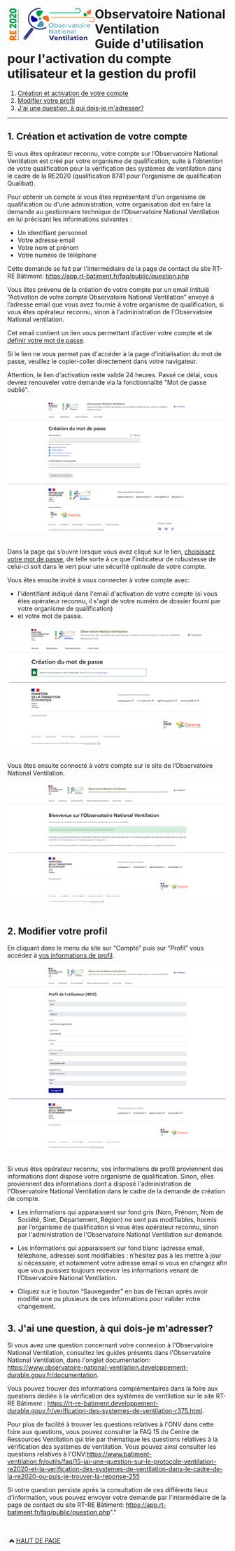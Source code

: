 # <img src="https://github.com/Observatoire-National-Ventilation/onv/blob/docs/wiki-images/logo-onv.png?raw=true" align="left" height="80" width="200" > Observatoire National Ventilation <br>Guide d'utilisation pour l'activation du compte utilisateur et la gestion du profil

1. [Création et activation de votre compte](#creation)
2. [Modifier votre profil](#profilePage)
3. [J'ai une question, à qui dois-je m'adresser?](#whoToAsk)
----
  
## 1. Création et activation de votre compte <a name="creation"></a>

Si vous êtes opérateur reconnu, votre compte sur l’Observatoire National Ventilation est créé par votre organisme de qualification, suite à l’obtention de votre qualification pour la vérification des systèmes de ventilation dans le cadre de la RE2020 (qualification 8741 pour l'organisme de qualification Qualibat). 

Pour obtenir un compte si vous êtes représentant d'un organisme de qualification ou d'une administration, votre organisation doit en faire la demande au gestionnaire technique de l’Observatoire National Ventilation en lui précisant les informations suivantes :
- Un identifiant personnel
- Votre adresse email
- Votre nom et prénom
- Votre numéro de téléphone

Cette demande se fait par l'intermédiaire de la page de contact du site RT-RE Bâtiment: https://app.rt-batiment.fr/faq/public/question.php

Vous êtes prévenu de la création de votre compte par un email intitulé “Activation de votre compte Observatoire National Ventilation” envoyé à l’adresse email que vous avez fournie à votre organisme de qualification, si vous êtes opérateur reconnu, sinon à l'administration de l'Observatoire National ventilation.

Cet email contient un lien vous permettant d’activer votre compte et de [définir votre mot de passe](#setPassword). 

Si le lien ne vous permet pas d'accéder à la page d'initialisation du mot de passe, veuillez le copier-coller directement dans votre navigateur.

Attention, le lien d'activation reste valide 24 heures. Passé ce délai, vous devrez renouveler votre demande via la fonctionnalité "Mot de passe oublié".

<kbd>
    <a name="setPassword">
        <img src="https://github.com/Observatoire-National-Ventilation/onv/blob/docs/wiki-images/set_password.png?raw=true" alt="Créer votre mot de passe">
    </a>    
</kbd>    
<br/><br/>
 
Dans la page qui s’ouvre lorsque vous avez cliqué sur le lien, [choisissez votre mot de passe](#setPassword), de telle sorte à ce que l’indicateur de robustesse de celui-ci soit dans le vert pour une sécurité optimale de votre compte.

Vous êtes ensuite invité à vous connecter à votre compte avec:
 - l'identifiant indiqué dans l'email d'activation de votre compte (si vous êtes opérateur reconnu, il s'agit de votre numéro de dossier fourni par votre organisme de qualification)
 - et votre mot de passe.

<kbd>
    <img src="https://github.com/Observatoire-National-Ventilation/onv/blob/docs/wiki-images/password_created_success.png?raw=true" alt="Succès de la configuration du mot de passe">
</kbd>
<br/><br/>

Vous êtes ensuite connecté à votre compte sur le site de l’Observatoire National Ventilation.

<kbd>
    <img src="https://github.com/Observatoire-National-Ventilation/onv/blob/docs/wiki-images/logged-in_home.png?raw=true" alt="Page d'accueil après la connexion">
</kbd>
<br/><br/>

## 2. Modifier votre profil <a name="profilePage"></a>

En cliquant dans le menu du site sur “Compte” puis sur “Profil” vous accédez à [vos informations de profil](#pageProfile).

<kbd>
    <a name="pageProfile">
        <img src="https://github.com/Observatoire-National-Ventilation/onv/blob/docs/wiki-images/edit_profile.png?raw=true" alt="Page de profil">
    </a>
</kbd>
<br/><br/>
  
Si vous êtes opérateur reconnu, vos informations de profil proviennent des informations dont dispose votre organisme de qualification. 
Sinon, elles proviennent des informations dont a disposé l'administration de l'Observatoire National Ventilation dans le cadre de la demande de création de compte.

 - Les informations qui apparaissent sur fond gris (Nom, Prénom, Nom de Société, Siret, Département, Région) ne sont pas modifiables, hormis par l’organisme de qualification si vous êtes opérateur reconnu, sinon par l'administration de l'Observatoire National Ventilation sur demande. 

 - Les informations qui apparaissent sur fond blanc (adresse email, téléphone, adresse) sont modifiables : n’hésitez pas à les mettre à jour si nécessaire, et notamment votre adresse email si vous en changez afin que vous puissiez toujours recevoir les informations venant de l’Observatoire National Ventilation. 

 - Cliquez sur le bouton “Sauvegarder” en bas de l’écran après avoir modifié une ou plusieurs de ces informations pour valider votre changement.

## 3. J'ai une question, à qui dois-je m'adresser? <a name="whoToAsk"></a>

Si vous avez une question concernant votre connexion à l'Observatoire National Ventilation, consultez les guides présents dans l'Observatoire National Ventilation, dans l'onglet documentation: https://www.observatoire-national-ventilation.developpement-durable.gouv.fr/documentation.

Vous pouvez trouver des informations complémentaires dans la foire aux questions dédiée à la vérification des systèmes de ventilation sur le site RT-RE Bâtiment : https://rt-re-batiment.developpement-durable.gouv.fr/verification-des-systemes-de-ventilation-r375.html.

Pour plus de facilité à trouver les questions relatives à l'ONV dans cette foire aux questions, vous pouvez consulter la FAQ 15 du Centre de Ressources Ventilation qui trie par thématique les questions relatives à la vérification des systèmes de ventilation. Vous pouvez ainsi consulter les questions relatives à l'ONV:https://www.batiment-ventilation.fr/outils/faq/15-jai-une-question-sur-le-protocole-ventilation-re2020-et-la-verification-des-systemes-de-ventilation-dans-le-cadre-de-la-re2020-ou-puis-je-trouver-la-reponse-255

Si votre question persiste après la consultation de ces différents lieux d'information, vous pouvez envoyer votre demande par l'intermédiaire de la page de contact du site RT-RE Bâtiment: https://app.rt-batiment.fr/faq/public/question.php"."

<br/><br/>
<a href="#top"> <img src="https://github.com/Observatoire-National-Ventilation/onv/blob/docs/wiki-images/arrow_top.png?raw=true"  height="10" width="20" alt="Haut de page">HAUT DE PAGE</a>  

